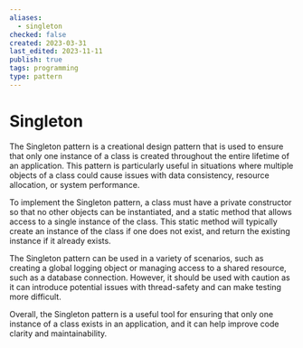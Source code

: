 ```yaml
---
aliases:
  - singleton
checked: false
created: 2023-03-31
last_edited: 2023-11-11
publish: true
tags: programming
type: pattern
---
```

# Singleton

The Singleton pattern is a creational design pattern that is used to ensure that only one instance of a class is created throughout the entire lifetime of an application. This pattern is particularly useful in situations where multiple objects of a class could cause issues with data consistency, resource allocation, or system performance.

To implement the Singleton pattern, a class must have a private constructor so that no other objects can be instantiated, and a static method that allows access to a single instance of the class. This static method will typically create an instance of the class if one does not exist, and return the existing instance if it already exists.

The Singleton pattern can be used in a variety of scenarios, such as creating a global logging object or managing access to a shared resource, such as a database connection. However, it should be used with caution as it can introduce potential issues with thread-safety and can make testing more difficult.

Overall, the Singleton pattern is a useful tool for ensuring that only one instance of a class exists in an application, and it can help improve code clarity and maintainability.
